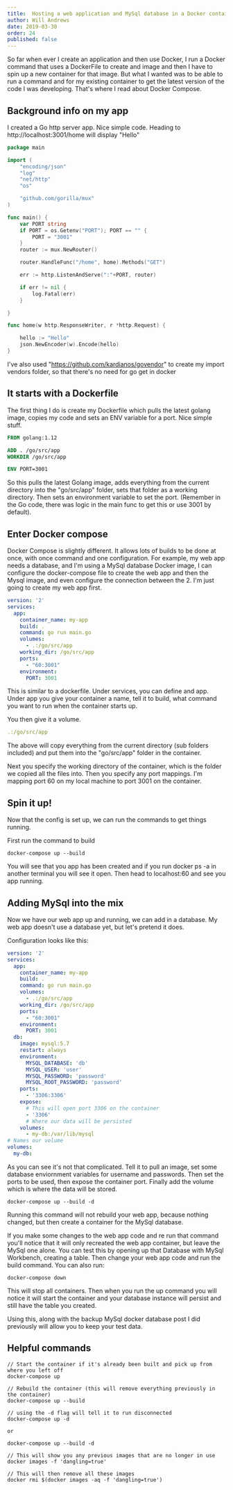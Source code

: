 ```yaml
---
title:  Hosting a web application and MySql database in a Docker container with Docker Compose
author: Will Andrews
date: 2019-03-30
order: 24
published: false
---
```


So far when ever I create an application and then use Docker, I run a Docker command that uses a DockerFile to create and image and then I have to spin up a new container for that image. But what I wanted was to be able to run a command and for my existing container to get the latest version of the code I was developing. That's where I read about Docker Compose.


## Background info on my app

I created a Go http server app. Nice simple code. Heading to http://localhost:3001/home will display "Hello"

``` go
package main

import (
	"encoding/json"
	"log"
	"net/http"
	"os"

	"github.com/gorilla/mux"
)

func main() {
	var PORT string
	if PORT = os.Getenv("PORT"); PORT == "" {
		PORT = "3001"
	}
	router := mux.NewRouter()

	router.HandleFunc("/home", home).Methods("GET")

	err := http.ListenAndServe(":"+PORT, router)

	if err != nil {
		log.Fatal(err)
	}

}

func home(w http.ResponseWriter, r *http.Request) {

	hello := "Hello"
	json.NewEncoder(w).Encode(hello)
}
```

I've also used "https://github.com/kardianos/govendor" to create my import vendors folder, so that there's no need for go get in docker

## It starts with a Dockerfile

The first thing I do is create my Dockerfile which pulls the latest golang image, copies my code and sets an ENV variable for a port. Nice simple stuff.

``` dockerfile
FROM golang:1.12

ADD . /go/src/app
WORKDIR /go/src/app

ENV PORT=3001

```

So this pulls the latest Golang image, adds everything from the current directory into the "go/src/app" folder, sets that folder as a working directory. Then sets an environment variable to set the port. (Remember in the Go code, there was logic in the main func to get this or use 3001 by default).

## Enter Docker compose

Docker Compose is slightly different. It allows lots of builds to be done at once, with once command and one configuration. For example, my web app needs a database, and I'm using a MySql database Docker image, I can configure the docker-compose file to create the web app and then the Mysql image, and even configure the connection between the 2. I'm just going to create my web app first.

``` yml
version: '2'
services:
  app:
    container_name: my-app
    build: .
    command: go run main.go
    volumes:
      - .:/go/src/app
    working_dir: /go/src/app
    ports:
      - "60:3001"
    environment:
      PORT: 3001
```

This is similar to a dockerfile. Under services, you can define and app. Under app you give your container a name, tell it to build, what command you want to run when the container starts up.

You then give it a volume. 
``` yml
.:/go/src/app
```
The above will copy everything from the current directory (sub folders included) and put them into the "go/src/app" folder in the container.

Next you specify the working directory of the container, which is the folder we copied all the files into. Then you specify any port mappings. I'm mapping port 60 on my local machine to port 3001 on the container.

## Spin it up!

Now that the config is set up, we can run the commands to get things running.

First run the command to build
```
docker-compose up --build
```

You will see that you app has been created and if you run docker ps -a in another terminal you will see it open. Then head to localhost:60 and see you app running.


## Adding MySql into the mix

Now we have our web app up and running, we can add in a database. My web app doesn't use a database yet, but let's pretend it does.

Configuration looks like this:

``` yml
version: '2'
services:
  app:
    container_name: my-app
    build: .
    command: go run main.go
    volumes:
      - .:/go/src/app
    working_dir: /go/src/app
    ports:
      - "60:3001"
    environment:
      PORT: 3001
  db:
    image: mysql:5.7
    restart: always
    environment:
      MYSQL_DATABASE: 'db'
      MYSQL_USER: 'user'
      MYSQL_PASSWORD: 'password'
      MYSQL_ROOT_PASSWORD: 'password'
    ports:
      - '3306:3306'
    expose:
      # This will open port 3306 on the container
      - '3306'
      # Where our data will be persisted
    volumes:
      - my-db:/var/lib/mysql
# Names our volume
volumes:
  my-db:
```

As you can see it's not that complicated. Tell it to pull an image, set some database enviornment variables for username and passwords. Then set the ports to be used, then expose the container port. Finally add the volume which is where the data will be stored.
 
```
docker-compose up --build -d
```
Running this command will not rebuild your web app, because nothing changed, but then create a container for the MySql database. 

If you make some changes to the web app code and re run that command you'll notice that it will only recreated the web app container, but leave the MySql one alone. You can test this by opening up that Database with MySql Workbench, creating a table. Then change your web app code and run the build command. You can also run:
```
docker-compose down
```

This will stop all containers. Then when you run the up command you will notice it will start the container and your database instance will persist and still have the table you created.

Using this, along with the backup MySql docker database post I did previously will allow you to keep your test data.

## Helpful commands

```
// Start the container if it's already been built and pick up from where you left off
docker-compose up
```

```
// Rebuild the container (this will remove everything previously in the container)
docker-compose up --build
```

```
// using the -d flag will tell it to run disconnected 
docker-compose up -d

or

docker-compose up --build -d
```

```
// This will show you any previous images that are no longer in use
docker images -f 'dangling=true'

// This will then remove all these images
docker rmi $(docker images -aq -f 'dangling=true')
```